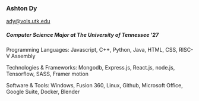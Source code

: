 ### Ashton Dy 
ady@vols.utk.edu

##### Computer Science Major at The University of Tennessee '27

Programming Languages: Javascript, C++, Python, Java, HTML, CSS, RISC-V Assembly

Technologies & Frameworks: Mongodb, Express.js, React.js, node.js, Tensorflow, SASS, Framer motion

Software & Tools: Windows, Fusion 360, Linux, Github, Microsoft Office, Google Suite, Docker, Blender 




<!--
**dyashton/dyashton** is a ✨ _special_ ✨ repository because its `README.md` (this file) appears on your GitHub profile.

Here are some ideas to get you started:

- 🔭 I’m currently working on ...
- 🌱 I’m currently learning ...
- 👯 I’m looking to collaborate on ...
- 🤔 I’m looking for help with ...
- 💬 Ask me about ...
- 📫 How to reach me: ...
- 😄 Pronouns: ...
- ⚡ Fun fact: ...
-->
